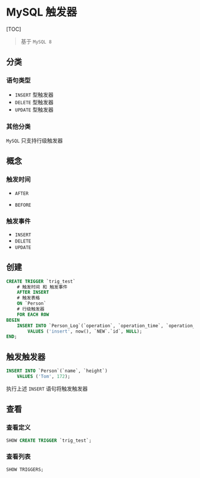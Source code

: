# MySQL 触发器

[TOC]

> 基于 `MySQL 8`

## 分类

### 语句类型

* `INSERT` 型触发器
* `DELETE` 型触发器
* `UPDATE` 型触发器

### 其他分类

`MySQL` 只支持行级触发器

## 概念

### 触发时间

* `AFTER`

* `BEFORE`

### 触发事件

* `INSERT` 
* `DELETE` 
* `UPDATE` 

## 创建

```SQL
CREATE TRIGGER `trig_test`
    # 触发时间 和 触发事件
    AFTER INSERT
    # 触发表格
    ON `Person`
    # 行级触发器
    FOR EACH ROW
BEGIN
    INSERT INTO `Person_Log`(`operation`, `operation_time`, `operation_id`, `operation_params`)
        VALUES ('insert', now(), `NEW`.`id`, NULL);
END;
```

## 触发触发器

```SQL
INSERT INTO `Person`(`name`, `height`)
    VALUES ('Tom', 172);
```

执行上述 `INSERT` 语句将触发触发器

## 查看

### 查看定义

```SQL
SHOW CREATE TRIGGER `trig_test`;
```

### 查看列表

```
SHOW TRIGGERS;
```

